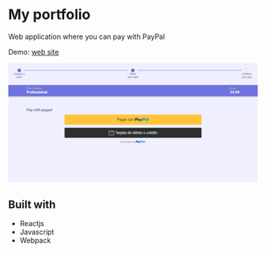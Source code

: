 # My portfolio

Web application where you can pay with PayPal

Demo: [web site](https://paymentapp-621.netlify.app/)

![Project screenshot](./Docs/paymentApp.png 'Project screenshot')

## Built with

- Reactjs
- Javascript
- Webpack
